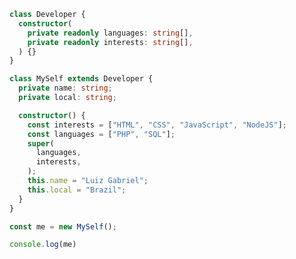 ```ts
class Developer {
  constructor(
    private readonly languages: string[],
    private readonly interests: string[],
  ) {}
}

class MySelf extends Developer {
  private name: string;
  private local: string;

  constructor() {
    const interests = ["HTML", "CSS", "JavaScript", "NodeJS"];
    const languages = ["PHP", "SQL"];
    super(
      languages,
      interests,
    );
    this.name = "Luiz Gabriel";
    this.local = "Brazil";
  }
}

const me = new MySelf();

console.log(me)
```
<!---
LuyzG/LuyzG is a ✨ special ✨ repository because its `README.md` (this file) appears on your GitHub profile.
You can click the Preview link to take a look at your changes.
--->
